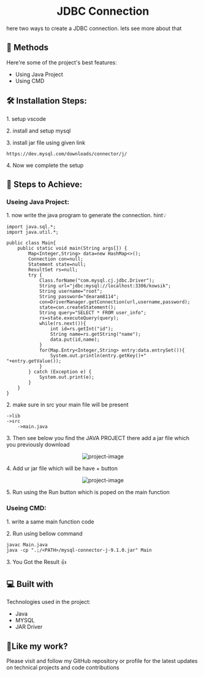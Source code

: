 <h1 align="center" id="title">JDBC Connection</h1>

<p id="description">here two ways to create a JDBC connection. lets see more about that</p>

  
  
<h2>🧐 Methods</h2>

Here're some of the project's best features:

*   Using Java Project
*   Using CMD

<h2>🛠️ Installation Steps:</h2>

<p>1. setup vscode</p>

<p>2. install and setup mysql</p>

<p>3. install jar file using given link</p>

```
https://dev.mysql.com/downloads/connector/j/
```

<p>4. Now we complete the setup</p>

<h2>🍰 Steps to Achieve:</h2>


<h3>Useing Java Project:</h3>
<p>1. now write the java program to generate the connection. hint💡</p>

```
import java.sql.*;
import java.util.*;

public class Main{
    public static void main(String args[]) {
        Map<Integer,String> data=new HashMap<>();
        Connection con=null;
        Statement state=null;
        ResultSet rs=null;
        try {
            Class.forName("com.mysql.cj.jdbc.Driver");
            String url="jdbc:mysql://localhost:3306/kowsik";
            String username="root";
            String password="dearam8114";
            con=DriverManager.getConnection(url,username,password);
            state=con.createStatement();
            String query="SELECT * FROM user_info";
            rs=state.executeQuery(query);
            while(rs.next()){
                int id=rs.getInt("id");
                String name=rs.getString("name");
                data.put(id,name);
            }
            for(Map.Entry<Integer,String> entry:data.entrySet()){
                System.out.println(entry.getKey()+"  "+entry.getValue());
            }
        } catch (Exception e) {
            System.out.print(e);
        }
    }
}
```
<p>2. make sure in src your main file will be present</p>

```
->lib
->src
    ->main.java
```

<p>3. Then see below you find the JAVA PROJECT there add a jar file which you previously download</p>

<p align="center"><img src="https://github.com/user-attachments/assets/33732028-c180-4673-8984-e266222e90b0" alt="project-image" ></p>
<p>4. Add ur jar file which will be have + button </p>

<p align="center"><img src="https://github.com/user-attachments/assets/4327bd49-c2ce-4227-a02a-a66fe13bb10f" alt="project-image"></p>

<p>5. Run using the Run button which is poped on the main function</p>


<h3>Useing CMD:</h3>

<p>1. write a same main function code</p>

<p>2. Run using bellow command</p>

```
javac Main.java
java -cp ".;/<PATH>/mysql-connector-j-9.1.0.jar" Main
```
<p>3. You Got the Result 👍</p>

<h2>💻 Built with</h2>

Technologies used in the project:

*   Java
*   MYSQL
*   JAR Driver

<h2>💖Like my work?</h2>

Please visit and follow my GitHub repository or profile for the latest updates on technical projects and code contributions
